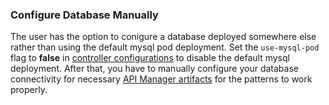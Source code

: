 ### Configure Database Manually

The user has the option to conigure a database deployed somewhere else rather than using the default mysql pod deployment. 
Set the `use-mysql-pod` flag to **false** in [controller configurations](https://github.com/wso2/k8s-wso2am-operator/blob/master/artifacts/install/operator-configs/controller-conf.yaml) to disable the default mysql deployment.
After that, you have to manually configure your database connectivity for necessary [API Manager artifacts](https://github.com/wso2/k8s-wso2am-operator/tree/master/artifacts/install/api-manager-artifacts/pattern-1) for the patterns to work properly.